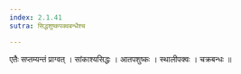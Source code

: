 ```yaml
---
index: 2.1.41
sutra: सिद्धशुष्कपक्वबन्धैश्च

---
```

 एतैः सप्तम्यन्तं प्राग्वत् । सांकाश्यसिद्धः । आतपशुष्कः । स्थालीपक्वः । चक्रबन्धः ॥